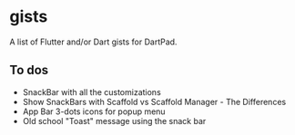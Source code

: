 # gists
A list of Flutter and/or Dart gists for DartPad.

## To dos

* SnackBar with all the customizations
* Show SnackBars with Scaffold vs Scaffold Manager - The Differences
* App Bar 3-dots icons for popup menu
* Old school "Toast" message using the snack bar
